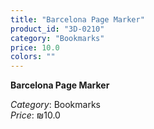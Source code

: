 ```yaml
---
title: "Barcelona Page Marker"
product_id: "3D-0210"
category: "Bookmarks"
price: 10.0
colors: ""
---
```


**Barcelona Page Marker**

*Category*: Bookmarks  
*Price*: ₪10.0

